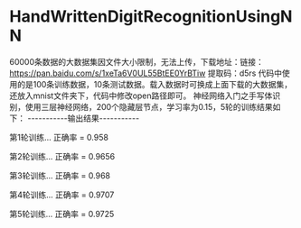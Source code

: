 # HandWrittenDigitRecognitionUsingNN
60000条数据的大数据集因文件大小限制，无法上传，下载地址：链接：https://pan.baidu.com/s/1xeTa6V0UL55BtEE0YrBTiw 
提取码：d5rs
代码中使用的是100条训练数据，10条测试数据。载入数据时可换成上面下载的大数据集，还放入mnist文件夹下，代码中修改open路径即可。
神经网络入门之手写体识别，使用三层神经网络，200个隐藏层节点，学习率为0.15，5轮的训练结果如下：
-----------输出结果-----------

第1轮训练...  正确率 =  0.958

第2轮训练...  正确率 =  0.9656

第3轮训练...  正确率 =  0.968

第4轮训练...  正确率 =  0.9707

第5轮训练...  正确率 =  0.9725